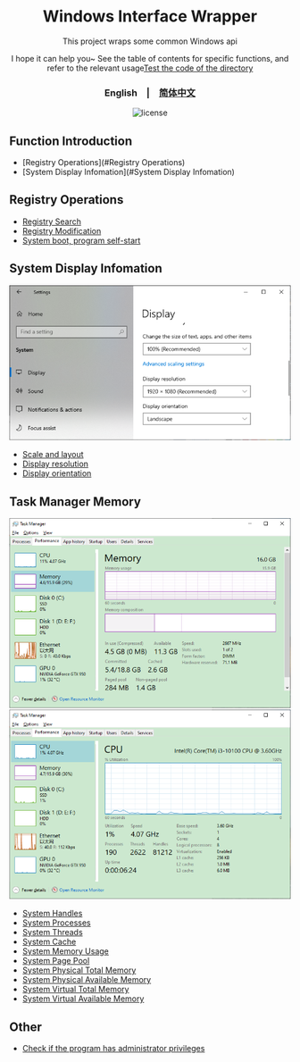 <div align="center">
  <h1>Windows Interface Wrapper</h1>
  <p>This project wraps some common Windows api</p>
  <p>
    I hope it can help you~
    See the table of contents for specific functions, and refer to the relevant usage<span><a href="./Test">Test the code of the directory</a></span>
  </p>
  <p>
    <h3><span>English</span>&emsp;|&emsp;<a href="./README_zh-CN.md">简体中文</a></h3>
  </p>
  <p>
    <img src="https://img.shields.io/github/license/MrHulu/WindowApiPackage" alt="license">
  </p>
</div>

## Function Introduction

- [Registry Operations](#Registry Operations)
- [System Display Infomation](#System Display Infomation)

## Registry Operations

- [Registry Search](./Src/WinReg/WinRegUtil.h "WinRegUtil")
- [Registry Modification](./Src/WinReg/WinRegUtil.h "WinRegUtil")
- [System boot, program self-start](./Src/WinReg/WinRegUtil.h. "WinRegUtil")

## System Display Infomation

<img src="./Data/images/SystemDisplayInfo.png" alt="Display">

- [Scale and layout](./Src/WinSystemInfo/WinSystemDisplayInfoUtil.h "WinSystemDisplayInfoUtil")
- [Display resolution](./Src/WinSystemInfo/WinSystemDisplayInfoUtil.h "WinSystemDisplayInfoUtil")
- [Display orientation](./Src/WinSystemInfo/WinSystemDisplayInfoUtil.h "WinSystemDisplayInfoUtil")

## Task Manager Memory

<img src="./Data/images/Memory.png" alt="Memory">
<img src="./Data/images/CPU.png" alt="CPU">

- [System Handles](./Src/WinSystemInfo/WinSystemMemoryStatusInfoUtil.h "WinSystemMemoryStatusInfoUtil")
- [System Processes](./Src/WinSystemInfo/WinSystemMemoryStatusInfoUtil.h "WinSystemMemoryStatusInfoUtil")
- [System Threads](./Src/WinSystemInfo/WinSystemMemoryStatusInfoUtil.h "WinSystemMemoryStatusInfoUtil")
- [System Cache](./Src/WinSystemInfo/WinSystemMemoryStatusInfoUtil.h "WinSystemMemoryStatusInfoUtil")
- [System Memory Usage](./Src/WinSystemInfo/WinSystemMemoryStatusInfoUtil.h "WinSystemMemoryStatusInfoUtil")
- [System Page Pool](./Src/WinSystemInfo/WinSystemMemoryStatusInfoUtil.h "WinSystemMemoryStatusInfoUtil")
- [System Physical Total Memory](./Src/WinSystemInfo/WinSystemMemoryStatusInfoUtil.h "WinSystemMemoryStatusInfoUtil")
- [System Physical Available Memory](./Src/WinSystemInfo/WinSystemMemoryStatusInfoUtil.h "WinSystemMemoryStatusInfoUtil")
- [System Virtual Total Memory](./Src/WinSystemInfo/WinSystemMemoryStatusInfoUtil.h "WinSystemMemoryStatusInfoUtil")
- [System Virtual Available Memory](./Src/WinSystemInfo/WinSystemMemoryStatusInfoUtil.h "WinSystemMemoryStatusInfoUtil")

## Other

- [Check if the program has administrator privileges](./Src/Oter/ProgramPermissionsInfo.h "ProgramPermissionsInfo")
